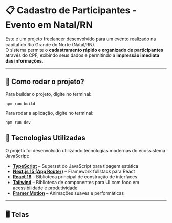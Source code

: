 # 📋 Cadastro de Participantes - Evento em Natal/RN

Este é um projeto freelancer desenvolvido para um evento realizado na capital do Rio Grande do Norte (Natal/RN).  
O sistema permite o **cadastramento rápido e organizado de participantes** através do CPF, exibindo seus dados e permitindo a **impressão imediata das informações**.

---

## 🚀 Como rodar o projeto?

Para buildar o projeto, digite no terminal:

```
npm run build
```

Para rodar a aplicação, digite no terminal:

```
npm run dev
```


## 🚀 Tecnologias Utilizadas

O projeto foi desenvolvido utilizando tecnologias modernas do ecossistema JavaScript:

- **[TypeScript](https://www.typescriptlang.org/)** – Superset do JavaScript para tipagem estática
- **[Next.js 15 (App Router)](https://nextjs.org/)** – Framework fullstack para React
- **[React 18](https://react.dev/)** – Biblioteca principal de construção de interfaces
- **[Tailwind](https://tailwindcss.com/)** – Biblioteca de componentes para UI com foco em acessibilidade e produtividade
- **[Framer Motion](https://www.framer.com/motion/)** – Animações suaves e performáticas

---

## 🖥️ Telas

